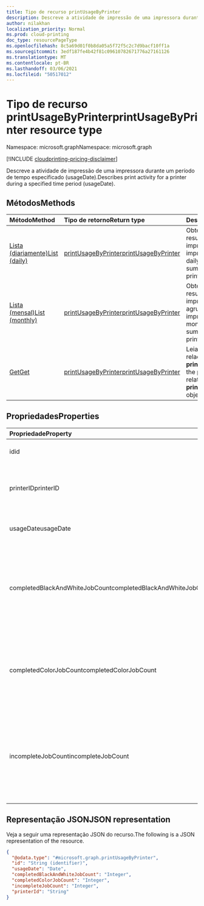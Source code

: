 ```yaml
---
title: Tipo de recurso printUsageByPrinter
description: Descreve a atividade de impressão de uma impressora durante um período de tempo especificado (usageDate).
author: nilakhan
localization_priority: Normal
ms.prod: cloud-printing
doc_type: resourcePageType
ms.openlocfilehash: 8c5a69d01f0b8da05a5f72f5c2c7d9bacf10ff1a
ms.sourcegitcommit: 3edf187fe4b42f81c09610782671776a27161126
ms.translationtype: MT
ms.contentlocale: pt-BR
ms.lasthandoff: 03/06/2021
ms.locfileid: "50517012"
---
```

# <a name="printusagebyprinter-resource-type"></a><span data-ttu-id="85479-103">Tipo de recurso printUsageByPrinter</span><span class="sxs-lookup"><span data-stu-id="85479-103">printUsageByPrinter resource type</span></span>

<span data-ttu-id="85479-104">Namespace: microsoft.graph</span><span class="sxs-lookup"><span data-stu-id="85479-104">Namespace: microsoft.graph</span></span>

[!INCLUDE [cloudprinting-pricing-disclaimer](../../includes/cloudprinting-pricing-disclaimer.md)]

<span data-ttu-id="85479-105">Descreve a atividade de impressão de uma impressora durante um período de tempo especificado (usageDate).</span><span class="sxs-lookup"><span data-stu-id="85479-105">Describes print activity for a printer during a specified time period (usageDate).</span></span>

## <a name="methods"></a><span data-ttu-id="85479-106">Métodos</span><span class="sxs-lookup"><span data-stu-id="85479-106">Methods</span></span>
|<span data-ttu-id="85479-107">Método</span><span class="sxs-lookup"><span data-stu-id="85479-107">Method</span></span>|<span data-ttu-id="85479-108">Tipo de retorno</span><span class="sxs-lookup"><span data-stu-id="85479-108">Return type</span></span>|<span data-ttu-id="85479-109">Descrição</span><span class="sxs-lookup"><span data-stu-id="85479-109">Description</span></span>|
|:---|:---|:---|
| [<span data-ttu-id="85479-110">Lista (diariamente)</span><span class="sxs-lookup"><span data-stu-id="85479-110">List (daily)</span></span>](../api/reportroot-list-dailyprintusagebyprinter.md) | [<span data-ttu-id="85479-111">printUsageByPrinter</span><span class="sxs-lookup"><span data-stu-id="85479-111">printUsageByPrinter</span></span>](printUsageByPrinter.md) | <span data-ttu-id="85479-112">Obter uma lista de resumos de uso diário de impressão, agrupados por impressora.</span><span class="sxs-lookup"><span data-stu-id="85479-112">Get a list of daily print usage summaries, grouped by printer.</span></span> |
| [<span data-ttu-id="85479-113">Lista (mensal)</span><span class="sxs-lookup"><span data-stu-id="85479-113">List (monthly)</span></span>](../api/reportroot-list-monthlyprintusagebyprinter.md) | [<span data-ttu-id="85479-114">printUsageByPrinter</span><span class="sxs-lookup"><span data-stu-id="85479-114">printUsageByPrinter</span></span>](printUsageByPrinter.md) | <span data-ttu-id="85479-115">Obter uma lista de resumos de uso de impressão mensal, agrupados por impressora.</span><span class="sxs-lookup"><span data-stu-id="85479-115">Get a list of monthly print usage summaries, grouped by printer.</span></span> |
| [<span data-ttu-id="85479-116">Get</span><span class="sxs-lookup"><span data-stu-id="85479-116">Get</span></span>](../api/printUsageByPrinter-get.md) | [<span data-ttu-id="85479-117">printUsageByPrinter</span><span class="sxs-lookup"><span data-stu-id="85479-117">printUsageByPrinter</span></span>](printUsageByPrinter.md) | <span data-ttu-id="85479-118">Leia as propriedades e as relações de um **objeto printUsageByPrinter.**</span><span class="sxs-lookup"><span data-stu-id="85479-118">Read the properties and relationships of a **printUsageByPrinter** object.</span></span> |

## <a name="properties"></a><span data-ttu-id="85479-119">Propriedades</span><span class="sxs-lookup"><span data-stu-id="85479-119">Properties</span></span>
|<span data-ttu-id="85479-120">Propriedade</span><span class="sxs-lookup"><span data-stu-id="85479-120">Property</span></span>|<span data-ttu-id="85479-121">Tipo</span><span class="sxs-lookup"><span data-stu-id="85479-121">Type</span></span>|<span data-ttu-id="85479-122">Descrição</span><span class="sxs-lookup"><span data-stu-id="85479-122">Description</span></span>|
|:---|:---|:---|
|<span data-ttu-id="85479-123">id</span><span class="sxs-lookup"><span data-stu-id="85479-123">id</span></span>|<span data-ttu-id="85479-124">Cadeia de caracteres</span><span class="sxs-lookup"><span data-stu-id="85479-124">String</span></span>|<span data-ttu-id="85479-125">A ID deste resumo de uso.</span><span class="sxs-lookup"><span data-stu-id="85479-125">The ID of this usage summary.</span></span>|
|<span data-ttu-id="85479-126">printerID</span><span class="sxs-lookup"><span data-stu-id="85479-126">printerID</span></span>|<span data-ttu-id="85479-127">Cadeia de caracteres</span><span class="sxs-lookup"><span data-stu-id="85479-127">String</span></span>|<span data-ttu-id="85479-128">A ID da impressora representada por essas estatísticas.</span><span class="sxs-lookup"><span data-stu-id="85479-128">The ID of the printer represented by these statistics.</span></span>|
|<span data-ttu-id="85479-129">usageDate</span><span class="sxs-lookup"><span data-stu-id="85479-129">usageDate</span></span>|<span data-ttu-id="85479-130">Data</span><span class="sxs-lookup"><span data-stu-id="85479-130">Date</span></span>|<span data-ttu-id="85479-131">A data associada a essas estatísticas.</span><span class="sxs-lookup"><span data-stu-id="85479-131">The date associated with these statistics.</span></span>|
|<span data-ttu-id="85479-132">completedBlackAndWhiteJobCount</span><span class="sxs-lookup"><span data-stu-id="85479-132">completedBlackAndWhiteJobCount</span></span>|<span data-ttu-id="85479-133">Int64</span><span class="sxs-lookup"><span data-stu-id="85479-133">Int64</span></span>|<span data-ttu-id="85479-134">O número de trabalhos de impressão em preto e branco concluídos pela impressora na data associada.</span><span class="sxs-lookup"><span data-stu-id="85479-134">The number of black and white print jobs completed by the printer on the associated date.</span></span>|
|<span data-ttu-id="85479-135">completedColorJobCount</span><span class="sxs-lookup"><span data-stu-id="85479-135">completedColorJobCount</span></span>|<span data-ttu-id="85479-136">Int64</span><span class="sxs-lookup"><span data-stu-id="85479-136">Int64</span></span>|<span data-ttu-id="85479-137">O número de trabalhos de impressão de cores concluídos pela impressora na data associada.</span><span class="sxs-lookup"><span data-stu-id="85479-137">The number of color print jobs completed by the printer on the associated date.</span></span>|
|<span data-ttu-id="85479-138">incompleteJobCount</span><span class="sxs-lookup"><span data-stu-id="85479-138">incompleteJobCount</span></span>|<span data-ttu-id="85479-139">Int64</span><span class="sxs-lookup"><span data-stu-id="85479-139">Int64</span></span>|<span data-ttu-id="85479-140">O número de trabalhos de impressão que foram enraizadas para a impressora, mas não concluídos, na data associada.</span><span class="sxs-lookup"><span data-stu-id="85479-140">The number of print jobs that were queued for the printer, but not completed, on the associated date.</span></span>|

## <a name="json-representation"></a><span data-ttu-id="85479-141">Representação JSON</span><span class="sxs-lookup"><span data-stu-id="85479-141">JSON representation</span></span>
<span data-ttu-id="85479-142">Veja a seguir uma representação JSON do recurso.</span><span class="sxs-lookup"><span data-stu-id="85479-142">The following is a JSON representation of the resource.</span></span>
<!-- {
  "blockType": "resource",
  "keyProperty": "id",
  "@odata.type": "microsoft.graph.printUsageByPrinter",
  "openType": false
}
-->
``` json
{
  "@odata.type": "#microsoft.graph.printUsageByPrinter",
  "id": "String (identifier)",
  "usageDate": "Date",
  "completedBlackAndWhiteJobCount": "Integer",
  "completedColorJobCount": "Integer",
  "incompleteJobCount": "Integer",
  "printerId": "String"
}
```

